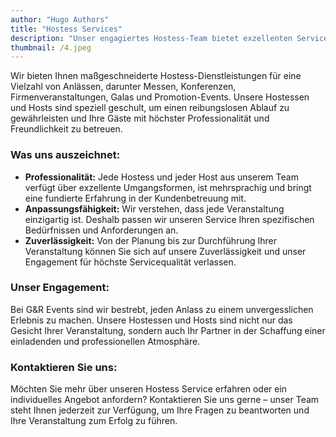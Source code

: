 ```yaml
---
author: "Hugo Authors"
title: "Hostess Services"
description: "Unser engagiertes Hostess-Team bietet exzellenten Service und ein unvergessliches Erlebnis, um Ihr Event perfekt zu machen."
thumbnail: /4.jpeg
---
```


Wir bieten Ihnen maßgeschneiderte Hostess-Dienstleistungen für eine Vielzahl von Anlässen, darunter Messen, Konferenzen, Firmenveranstaltungen, Galas und Promotion-Events. Unsere Hostessen und Hosts sind speziell geschult, um einen reibungslosen Ablauf zu gewährleisten und Ihre Gäste mit höchster Professionalität und Freundlichkeit zu betreuen.

### Was uns auszeichnet:

- **Professionalität:** Jede Hostess und jeder Host aus unserem Team verfügt über exzellente Umgangsformen, ist mehrsprachig und bringt eine fundierte Erfahrung in der Kundenbetreuung mit.
- **Anpassungsfähigkeit:** Wir verstehen, dass jede Veranstaltung einzigartig ist. Deshalb passen wir unseren Service Ihren spezifischen Bedürfnissen und Anforderungen an.
- **Zuverlässigkeit:** Von der Planung bis zur Durchführung Ihrer Veranstaltung können Sie sich auf unsere Zuverlässigkeit und unser Engagement für höchste Servicequalität verlassen.

### Unser Engagement:
Bei G&R Events sind wir bestrebt, jeden Anlass zu einem unvergesslichen Erlebnis zu machen. Unsere Hostessen und Hosts sind nicht nur das Gesicht Ihrer Veranstaltung, sondern auch Ihr Partner in der Schaffung einer einladenden und professionellen Atmosphäre.

### Kontaktieren Sie uns:
Möchten Sie mehr über unseren Hostess Service erfahren oder ein individuelles Angebot anfordern? Kontaktieren Sie uns gerne – unser Team steht Ihnen jederzeit zur Verfügung, um Ihre Fragen zu beantworten und Ihre Veranstaltung zum Erfolg zu führen.
